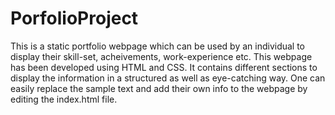 # PorfolioProject

This is a static portfolio webpage which can be used by an individual to display their skill-set, acheivements, work-experience etc.
This webpage has been developed using HTML and CSS.
It contains different sections to display the information in a structured as well as eye-catching way.
One can easily replace the sample text and add their own info to the webpage by editing the index.html file.
